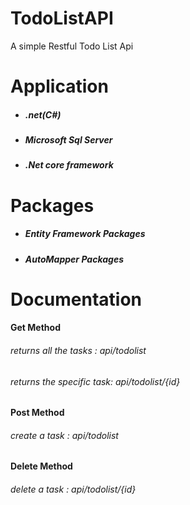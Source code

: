 # TodoListAPI
A simple Restful Todo List Api

# Application
- ##### .net(C#)
- ##### Microsoft Sql Server
- ##### .Net core framework
# Packages
- ##### Entity Framework Packages
- ##### AutoMapper Packages
# Documentation
#### Get Method
###### returns all the tasks : api/todolist 
###### returns the specific task:  api/todolist/{id}
##
#### Post Method
###### create a task : api/todolist
##
#### Delete Method
###### delete a task : api/todolist/{id}






